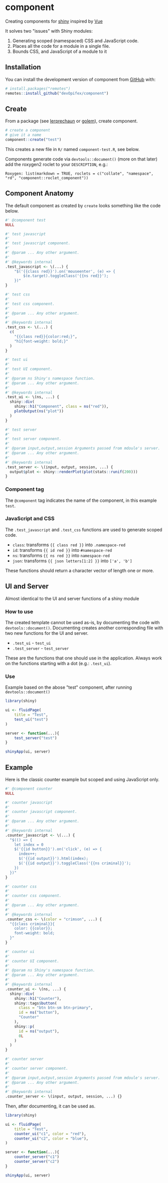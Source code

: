 <!-- badges: start -->
<!-- badges: end -->

# component

Creating components for [shiny](https://shiny.rstudio.com) inspired by [Vue](https://vuejs.org/)

It solves two "issues" with Shiny modules:

1. Generating scoped (namespaced) CSS and JavaScript code.
2. Places all the code for a module in a single file.
3. Bounds CSS, and JavaScript of a module to it

## Installation

You can install the development version of component from [GitHub](https://github.com/) with:

``` r
# install.packages("remotes")
remotes::install_github("devOpifex/component")
```

## Create

From a package (see [lerprechaun](https://leprechaun.opifex.org) or 
[golem](https://thinkr-open.github.io/golem/)), create component.

``` r
# create a component
# give it a name
component::create("test")
```

This creates a new file in `R/` named `component-test.R`, see below.

Components generate code via `devtools::document()` (more on that later)
add the roxygen2 roclet to your `DESCRIPTION`, e.g.:

```
Roxygen: list(markdown = TRUE, roclets = c("collate", "namespace", "rd", "component::roclet_component"))
```

## Component Anatomy

The default component as created by `create` looks something like the code below.

```r
#' @component test
NULL

#' test javascript
#' 
#' test javascript component.
#' 
#' @param ... Any other argument.
#' 
#' @keywords internal
.test_javascript <- \(...) {
    "$('{{class red}}').on('mouseenter', (e) => {
        $(e.target).toggleClass('{{ns red}}');
    })"
}

#' test css
#' 
#' test css component.
#' 
#' @param ... Any other argument.
#' 
#' @keywords internal
.test_css <- \(...) {
  c(
    "{{class red}}{color:red;}",
    "h1{font-weight: bold;}"
  )
}

#' test ui
#' 
#' test UI component.
#' 
#' @param ns Shiny's namespace function.
#' @param ... Any other argument.
#' 
#' @keywords internal
.test_ui <- \(ns, ...) {
  shiny::div(
    shiny::h1("Component", class = ns("red")),
    plotOutput(ns("plot"))
  )
}

#' test server
#' 
#' test server component.
#' 
#' @param input,output,session Arguments passed from mdoule's server.
#' @param ... Any other argument.
#' 
#' @keywords internal
.test_server <- \(input, output, session, ...) {
  output$plot <- shiny::renderPlot(plot(stats::runif(200)))
}
```

### Component tag

The `@component` tag indicates the name of the component,
in this example `test`.

### JavaScript and CSS

The `.test_javascript` and `.test_css` functions are used to generate
scoped code.

- `class`: transforms `{{ class red }}` into `.namespace-red`
- `id`: transforms `{{ id red }}` into `#namespace-red`
- `ns`: transforms `{{ ns red }}` into `namespace-red`
- `json`: transforms `{{ json letters[1:2] }}` into `['a', 'b']`

These functions should return a character vector of length one or more.

## UI and Server

Almost identical to the UI and server functions of a shiny module

### How to use

The created template cannot be used as-is, by documenting the code with 
`devtools::document()`.
Documenting creates another corresponding file with two new functions for the 
UI and server.

- `.test_ui` - `test_ui`
- `.test_server` - `test_server`

These are the functions that one should use in the application.
Always work on the functions starting with a dot (e.g.: `.test_ui`).

### Use

Example based on the abose "test" component, after running `devtools::document()`

```r
library(shiny)

ui <- fluidPage(
    title = "Test",
    test_ui("test")
)

server <- function(...){
    test_server("test")
}

shinyApp(ui, server)
```

## Example

Here is the classic counter example but scoped and using JavaScript only.

```r
#' @component counter
NULL

#' counter javascript
#' 
#' counter javascript component.
#' 
#' @param ... Any other argument.
#' 
#' @keywords internal
.counter_javascript <- \(...) {
  "$(() => {
    let index = 0
    $('{{id button}}').on('click', (e) => {
      index++;
      $('{{id output}}').html(index);
      $('{{id output}}').toggleClass('{{ns criminal}}');
    })
  })"
}

#' counter css
#' 
#' counter css component.
#' 
#' @param ... Any other argument.
#' 
#' @keywords internal
.counter_css <- \(color = "crimson", ...) {
  "{{class criminal}}{
    color: {{color}};
    font-weight: bold;
  }"
}

#' counter ui
#' 
#' counter UI component.
#' 
#' @param ns Shiny's namespace function.
#' @param ... Any other argument.
#' 
#' @keywords internal
.counter_ui <- \(ns, ...) {
  shiny::div(
    shiny::h1("Counter"),
    shiny::tags$button(
      class = "btn btn-sm btn-primary",
      id = ns("button"),
      "Counter"
    ),
    shiny::p(
      id = ns("output"), 
      0L
    )
  )
}

#' counter server
#' 
#' counter server component.
#' 
#' @param input,output,session Arguments passed from mdoule's server.
#' @param ... Any other argument.
#' 
#' @keywords internal
.counter_server <- \(input, output, session, ...) {}
```

Then, after documenting, it can be used as.

```r
library(shiny)

ui <- fluidPage(
    title = "Test",
    counter_ui("c1", color = "red"),
    counter_ui("c2", color = "blue"),
)

server <- function(...){
    counter_server("c1")
    counter_server("c2")
}

shinyApp(ui, server)
```
